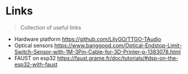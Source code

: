 # Links
> Collection of useful links

- Hardware platform https://github.com/LilyGO/TTGO-TAudio
- Optical sensors https://www.banggood.com/Optical-Endstop-Limit-Switch-Sensor-with-1M-3Pin-Cable-for-3D-Printer-p-1383078.html
- FAUST on esp32 https://faust.grame.fr/doc/tutorials/#dsp-on-the-esp32-with-faust
